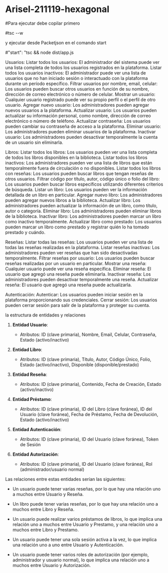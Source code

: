 # Arisel-211119-hexagonal

#Para ejecutar debe copilar primero

 #tsc --w

 y ejecutar desde Packetjson en el comando start

 #"start": "tsc && node dist/app.js

Usuarios:
Listar todos los usuarios: El administrador del sistema puede ver una lista completa de todos los usuarios registrados en la plataforma.
Listar todos los usuarios inactivos: El administrador puede ver una lista de usuarios que no han iniciado sesión o interactuado con la plataforma durante un período específico.
Filtrar usuarios por nombre, email, celular: Los usuarios pueden buscar otros usuarios en función de su nombre, dirección de correo electrónico o número de celular.
Mostrar un usuario: Cualquier usuario registrado puede ver su propio perfil o el perfil de otro usuario.
Agregar nuevo usuario: Los administradores pueden agregar nuevos usuarios a la plataforma.
Actualizar usuario: Los usuarios pueden actualizar su información personal, como nombre, dirección de correo electrónico o número de teléfono.
Actualizar contraseña: Los usuarios pueden cambiar su contraseña de acceso a la plataforma.
Eliminar usuario: Los administradores pueden eliminar usuarios de la plataforma.
Inactivar usuario: Los administradores pueden desactivar temporalmente la cuenta de un usuario sin eliminarla.

Libros:
Listar todos los libros: Los usuarios pueden ver una lista completa de todos los libros disponibles en la biblioteca.
Listar todos los libros inactivos: Los administradores pueden ver una lista de libros que están temporalmente fuera de circulación o no disponibles.
Listar todos los libros con reseñas: Los usuarios pueden buscar libros que tengan reseñas de otros usuarios.
Filtrar código por título, autor, código único o folio del libro: Los usuarios pueden buscar libros específicos utilizando diferentes criterios de búsqueda.
Listar un libro: Los usuarios pueden ver la información detallada de un libro en particular.
Agregar nuevo libro: Los administradores pueden agregar nuevos libros a la biblioteca.
Actualizar libro: Los administradores pueden actualizar la información de un libro, como título, autor o categoría.
Eliminar libro: Los administradores pueden eliminar libros de la biblioteca.
Inactivar libro: Los administradores pueden marcar un libro como inactivo temporalmente.
Actualizar libro como prestado: Los usuarios pueden marcar un libro como prestado y registrar quién lo ha tomado prestado y cuándo.

Reseñas:
Listar todas las reseñas: Los usuarios pueden ver una lista de todas las reseñas realizadas en la plataforma.
Listar reseñas inactivas: Los administradores pueden ver reseñas que han sido desactivadas temporalmente.
Filtrar reseñas por usuario: Los usuarios pueden buscar reseñas realizadas por un usuario en particular.
Mostrar una reseña: Cualquier usuario puede ver una reseña específica.
Eliminar reseña: El usuario que agregó una reseña puede eliminarla.
Inactivar reseña: Los administradores pueden desactivar temporalmente una reseña.
Actualizar reseña: El usuario que agregó una reseña puede actualizarla.

Autenticación:
Autenticar: Los usuarios pueden iniciar sesión en la plataforma proporcionando sus credenciales.
Cerrar sesión: Los usuarios pueden cerrar sesión para salir de la plataforma y proteger su cuenta.

















la estructura de entidades y relaciones

1. **Entidad Usuario**:
   - Atributos: ID (clave primaria), Nombre, Email, Celular, Contraseña, Estado (activo/inactivo)

2. **Entidad Libro**:
   - Atributos: ID (clave primaria), Título, Autor, Código Único, Folio, Estado (activo/inactivo), Disponible (disponible/prestado)

3. **Entidad Reseña**:
   - Atributos: ID (clave primaria), Contenido, Fecha de Creación, Estado (activo/inactivo)

4. **Entidad Préstamo**:
   - Atributos: ID (clave primaria), ID del Libro (clave foránea), ID del Usuario (clave foránea), Fecha de Préstamo, Fecha de Devolución, Estado (activo/inactivo)

5. **Entidad Autenticación**:
   - Atributos: ID (clave primaria), ID del Usuario (clave foránea), Token de Sesión

6. **Entidad Autorización**:
   - Atributos: ID (clave primaria), ID del Usuario (clave foránea), Rol (administrador/usuario normal)

Las relaciones entre estas entidades serían las siguientes:

- Un usuario puede tener varias reseñas, por lo que hay una relación uno a muchos entre Usuario y Reseña.

- Un libro puede tener varias reseñas, por lo que hay una relación uno a muchos entre Libro y Reseña.

- Un usuario puede realizar varios préstamos de libros, lo que implica una relación uno a muchos entre Usuario y Prestamo, y una relación uno a muchos entre Libro y Prestamo.

- Un usuario puede tener una sola sesión activa a la vez, lo que implica una relación uno a uno entre Usuario y Autenticación.

- Un usuario puede tener varios roles de autorización (por ejemplo, administrador y usuario normal), lo que implica una relación uno a muchos entre Usuario y Autorización.
